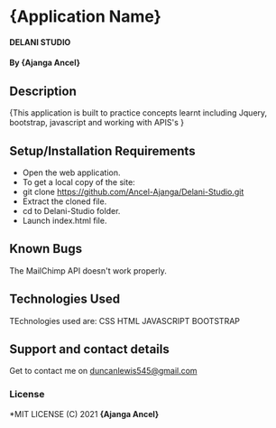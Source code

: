 # {Application Name}
#### DELANI STUDIO
#### By **{Ajanga Ancel}**
## Description
{This application is built to practice concepts learnt including Jquery, bootstrap, javascript and working with APIS's }
## Setup/Installation Requirements
* Open the web application.
* To get a local copy of the site:
* git clone https://github.com/Ancel-Ajanga/Delani-Studio.git
* Extract the cloned file.
* cd to Delani-Studio folder.
* Launch index.html file.

## Known Bugs
The MailChimp API doesn't work properly.
## Technologies Used
TEchnologies used are:
CSS
HTML
JAVASCRIPT
BOOTSTRAP
## Support and contact details
Get to contact me on duncanlewis545@gmail.com
### License
*MIT LICENSE (C) 2021 **{Ajanga Ancel}**
